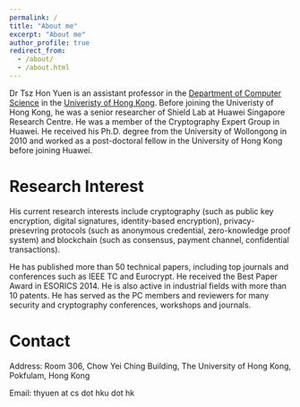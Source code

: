 ```yaml
---
permalink: /
title: "About me"
excerpt: "About me"
author_profile: true
redirect_from: 
  - /about/
  - /about.html
---
```


Dr Tsz Hon Yuen is an assistant professor in the [Department of Computer Science](https://www.cs.hku.hk/) in the [Univeristy of Hong Kong](https://www.hku.hk/). Before joining the Univeristy of Hong Kong, he was a senior researcher of Shield Lab at Huawei Singapore Research Centre. He was a member of the Cryptography Expert Group in Huawei. He received his Ph.D. degree from the University of Wollongong in 2010 and worked as a post-doctoral fellow in the University of Hong Kong before joining Huawei. 

Research Interest
======
His current research interests include cryptography (such as public key encryption, digital signatures, identity-based encryption), privacy-presevring protocols (such as anonymous credential, zero-knowledge proof system) and blockchain (such as consensus, payment channel, confidential transactions). 

He has published more than 50 technical papers, including top journals and conferences such as IEEE TC and Eurocrypt. He received the Best Paper Award in ESORICS 2014. He is also active in industrial fields with more than 10 patents. He has served as the PC members and reviewers for many security and cryptography conferences, workshops and journals.

Contact
=====
Address: Room 306, Chow Yei Ching Building, The University of Hong Kong, Pokfulam, Hong Kong

Email: thyuen at cs dot hku dot hk
